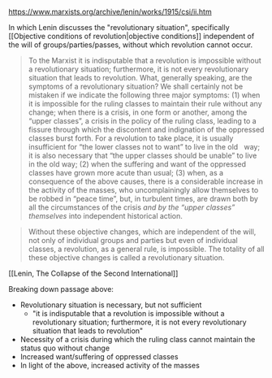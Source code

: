 https://www.marxists.org/archive/lenin/works/1915/csi/ii.htm

In which Lenin discusses the "revolutionary situation", specifically [[Objective conditions of revolution|objective conditions]] independent of the will of groups/parties/passes, without which revolution cannot occur.

>To the Marxist it is indisputable that a revolution is impossible without a revolutionary situation; furthermore, it is not every revolutionary situation that leads to revolution. What, generally speaking, are the symptoms of a revolutionary situation? We shall certainly not be mistaken if we indicate the following three major symptoms: (1) when it is impossible for the ruling classes to maintain their rule without any change; when there is a crisis, in one form or another, among the “upper classes”, a crisis in the policy of the ruling class, leading to a fissure through which the discontent and indignation of the oppressed classes burst forth. For a revolution to take place, it is usually insufficient for “the lower classes not to want” to live in the old   way; it is also necessary that “the upper classes should be unable” to live in the old way; (2) when the suffering and want of the oppressed classes have grown more acute than usual; (3) when, as a consequence of the above causes, there is a considerable increase in the activity of the masses, who uncomplainingly allow themselves to be robbed in “peace time”, but, in turbulent times, are drawn both by all the circumstances of the crisis _and by the “upper classes” themselves_ into independent historical action.

>Without these objective changes, which are independent of the will, not only of individual groups and parties but even of individual classes, a revolution, as a general rule, is impossible. The totality of all these objective changes is called a revolutionary situation.

[[Lenin, The Collapse of the Second International]]

Breaking down passage above:
- Revolutionary situation is necessary, but not sufficient
	- "it is indisputable that a revolution is impossible without a revolutionary situation; furthermore, it is not every revolutionary situation that leads to revolution"
- Necessity of a crisis during which the ruling class cannot maintain the status quo without change
- Increased want/suffering of oppressed classes
- In light of the above, increased activity of the masses